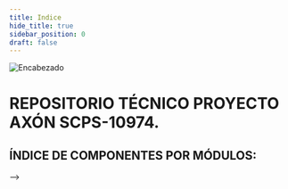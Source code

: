 ```yaml
---
title: Indice
hide_title: true
sidebar_position: 0
draft: false
---
```



![Encabezado](https://firebasestorage.googleapis.com/v0/b/modulo-b3e1a.appspot.com/o/General%2Fimagenes%2Flogo%20sena%202.png?alt=media&token=f8400ade-f50e-4175-8ff1-d69a8bc9a180&_gl=1*16uk2ow*_ga*MTE3MTQwMjUxOS4xNjk2MjYzMDI3*_ga_CW55HF8NVT*MTY5ODk3NTI5MS41LjEuMTY5ODk3NTgyNy42MC4wLjA.)

# **REPOSITORIO TÉCNICO PROYECTO AXÓN SCPS-10974.**
## ÍNDICE DE COMPONENTES POR MÓDULOS:

<!-- ### 1. PLATAFORMA:

- 1.1. [Planos generales](../Datasheet/Planos)
- 1.2. [Beelink SER5 Pro.](../Datasheet/Micro_PC)
- 1.3. [Monitor.](../Datasheet/Monitor)
- 1.4. [Teclado y Mouse.](../Datasheet/Teclado_Mouse)
- 1.5. [Osciloscopio 3 en 1.](../Datasheet/Osciloscopio)
- 1.6. [Fuente suicheada cuadruple.](../Datasheet/Fuente)
- 1.7. [Analizador Lógico](../Datasheet/Analizador)
- 1.8. [Componentes comunes, de interconexión y ensamblaje.](../Datasheet/comunes) -->
<!-- 
### 2. ARDUINO:.
- 2.1. [Arduino™ MKR WiFi 1010.](../Datasheet/MKR_WIFI_1010 )
- 2.2. [Mega 2560 versión PRO Mini.](../Datasheet/Mega_2560 )

### 3. ESP-32.
- 3.1. [ESP32-C6-DevKitM-1.](../Datasheet/C6-DevKitM-1 )
- 3.2. [ESP32-C6-DevKitC-1.](../Datasheet/C6-DevKitC-1 )
- 3.3. [ESP32-C6.](../Datasheet/C6 )
- 3.4. [ESP32-H2-DevKitM-1.](/../Datasheet/H2-DevKitM-1 )

### 4. STM-32.
- 4.1. [STM32 Nucleo-F411RE.](../Datasheet/Nucleo-F411RE ) 
- 4.2. [STM32H750VBT6.](../Datasheet/STM32H750VBT6 )
- 4.3. [STM8STM32 STLINK.](../Datasheet/STM8STM32 )

### 5. RASPBERRY PI.A
- 5.1. [Pico W.](../Datasheet/Pico ) 
- 5.2. [Orange Pi 5 8GB RAM.](../Datasheet/Orange )
- 5.3. [Unidad de estado sólido SSD.](../Datasheet/SSD )

### 6. MICROCHIP.
- 6.1. [SAM D21.](../Datasheet/SAM_D21 )
- 6.2. [EV10N93A - PIC32CM MC00.](../Datasheet/EV10N93A ) 

### 7. FPGA.
- 7.1. [Tang Nano-Placa de desarrollo 9K FPGA.](../Datasheet/Tang_Nano )

### 8. PROTOCOLOS IoT:.
- 8.1. [Antena LORA.](../Datasheet/Antena )
- 8.2. [Módulo inalámbrico LoRa LLCC68.](../Datasheet/LLCC68 )
- 8.3. [Seeed Studio XIAO ESP32C3.](../Datasheet/ESP32C3 )
- 8.4. [Seeed Studio XIAO nRF52840.](../Datasheet/nRF52840 )
- 8.5. [Seeed Studio XIAO nRF52840 Sense.](../Datasheet/Sense )
- 8.6. [Seeeduino-microcontrolador tipo C XIAO. SAMD21.](../Datasheet/XIAO )
- 8.7. [XIAO Expansion Board.](../Datasheet/IAO_expansion_Board )
- 8.8. [XIAO Grove Shield.](../Datasheet/XIAO_Grove_Shield )

### 9. ENTRADAS DIGITALES.
- 9.1. [Teclado matricial.](../Datasheet/Teclado_Matricial )
- 9.2. [Pulsador.](../Datasheet/Pulsador )
- 9.3. [Suiche 4 posiciones.](../Datasheet/Suiche_4_Pos )

### 10. SALIDAS DIGITALES:.
- 10.1. [LED RGB 5mm Cátodo común.](../Datasheet/LED_RGB )
- 10.2. [Módulo LED WS2812 5050 RGB.](../Datasheet/WS2812 )
- 10.3. [Display 7 seg. x 4 A.C. rojO.](../Datasheet/Display7-4AC )
- 10.4. [Display 7 segmentos ánodo común verde.](../Datasheet/DisplayAC )
- 10.5. [Display 7 seg. cátodo común verde.](../Datasheet/DisplayCC )
- 10.6. [Transistor 2N2222.](../Datasheet/2N2222 )
- 10.7. [LED 5mm Alta Intensidad Verde.](../Datasheet/LED_HI ) -->

<!-- ### 11. LCD:.
- 11.1. [Display LCD caracteres 4x20 Azul.](../Datasheet/LCD4x20Azul ) -->
<!-- - 11.2. [Conversor I2C para LCDs 16x2-20x4.](../Datasheet/I2C-LCD )
- 11.3. [Módulo Display OLED 1.3 pulgadas.](/Repositorios/OLED1.3In)
- 11.4. [Módulo OLED de 0,91.](/Repositorios/OLED0.91In)
- 11.5. [WS2812 LED 5050 RGB 8x8 64 LED.](/Repositorios/WS2812)

### 12. RELÉ:.
- 12.1. [Tarjeta con 4 relevos optocoplada 5V.](/Repositorios/4RELOPT)
- 12.2. [Driver Dual Motor DC TB6612FNG.](/Repositorios/TB6612FNG)
- 12.3. [Driver Darlington de corriente de 8 canales.](/Repositorios/DriverDRL8Canales)
- 12.4. [Módulo de relé para Arduino.](/Repositorios/REL_Arduino)

### 13. RFID:.
- 13.1. [Kit Lector/Escritor RFID MFRC522.](/Repositorios/MFRC522)
- 13.2. [Llavero RFiD 13.56MHz.](/Repositorios/RFiD)

### 14. MOTOR PAP:.
- 14.1. [Motor paso a paso NEMA 17 4.8V, 1.5A.](/Repositorios/Nema)
- 14.2. [Controlador motor paso a paso A4988.](/Repositorios/A4988)
- 14.3. [Acople metálico para motor con brida M-5X22.](https://firebasestorage.googleapis.com/v0/b/modulo-b3e1a.appspot.com/o/General%2Fimagenes%2Facople%20metalico%20para%20motor%20con%20brida.png?alt=media&token=b582ac25-0bb7-48d0-87e4-ae551bd36b68&_gl=1*gif03p*_ga*MTE3MTQwMjUxOS4xNjk2MjYzMDI3*_ga_CW55HF8NVT*MTY5ODk1OTI0NC40LjEuMTY5ODk2MDc4MS41NS4wLjA.)
- 14.4. [Soporte plástico para motor Paso a Paso NEMA 17.](https://firebasestorage.googleapis.com/v0/b/modulo-b3e1a.appspot.com/o/General%2Fimagenes%2FBRACKET-NEMA17-P.jpg?alt=media&token=77589d86-d9ec-44ac-a922-a173898e04ec&_gl=1*19u8ovo*_ga*MTE3MTQwMjUxOS4xNjk2MjYzMDI3*_ga_CW55HF8NVT*MTY5ODk1OTI0NC40LjEuMTY5ODk2MDg5Ni41NS4wLjA.)
- 14.5. [Motor sin escobillas A2212 2212 2200KV 30A.](/Repositorios/A2212)

### 15. RFID:.
- 15.1. [Protoboard WISH 6.5x17.2cm con lamina.](/Repositorios/ProtoWISH)
- 15.2. [Protoboard transparente con adhesivo.](/Repositorios/Protransp)

### 16. PROTOCOLOS IoT:.
- 16.01. [Micrófono SPW2430 MEMS.](/Repositorios/PW2)
- 16.02. [Módulo de medición de Sensor Digital de temperatura y humedad.](/Repositorios/SDTH)
- 16.03. [APDS-9930 de detección sin contacto de proximidad integrada.](/Repositorios/APDS-9930)
- 16.04. [Módulo de Sensor de intensidad de luz analógica OPT101.](/Repositorios/OPT101)
- 16.05. [Módulo IIC I2C GY-521 MPU6050.](/Repositorios/MPU6050)
- 16.06. [Sensor de rango láser VL53L0X.](/Repositorios/L53L0X)
- 16.07. [Módulo de Sensor de magnetómetro de brújula.](/Repositorios/MSMB)
- 16.08. [Módulo de Radar de detección de presencia humana inteligente.](/Repositorios/MRDPHI)
- 16.09. [Sensor de Color RGB TCS34725.](/Repositorios/TCS34725)
- 16.10. [Módulo de Sensor de reconocimiento de gestos PAJ7620U2.](/Repositorios/PAJ7620U2)
- 16.11. [SVEML7700 Módulo de sensor de luz ambiental.](/Repositorios/SVEML7700)
- 16.12. [Módulo de rango ultrasónico integrado, control de vuelo.](/Repositorios/MRUICV)
- 16.13. [Sensor Digital de temperatura y humedad DHT21.](/Repositorios/DHT21)
- 16.14. [Módulo Codificador rotativo EC11 de 360 grados.](/Repositorios/EC11)
- 16.15. [Interruptor de 16 canales TTP224.](/Repositorios/TTP224)
- 16.16. [Módulo de Joystick XY de doble eje para Arduino.](/Repositorios/Joystick)
- 16.17. [Sensor ultrasónico SR04 HC-SR04.](/Repositorios/HC-SR04)
- 16.18. [Módulo de Sensor de frecuencia cardíaca, clic MAX30102.](/Repositorios/MAX30102)
- 16.19. [Módulo de micrófono Digital MEMS MP34DT01 PDM.](/Repositorios/MP34DT01)
- 16.20. [SINA231 IIC I2C interfaz bidireccional.](/Repositorios/SINA231)
- 16.21. [Mini Módulo de pantalla LED de tráfico para Arduino.](/Repositorios/MMPLTA)
- 16.22. [Tarjeta de expansión de almacenamiento Micro SD, tarjeta TF.](/Repositorios/TEAMSD)
- 16.23. [Módulo de memoria de reloj en tiempo Real para Arduino.](/Repositorios/MMRTR)
- 16.24. [Módulo de sensores Hall 3144E.](/Repositorios/3144E)
- 16.25. [Módulo de precisión ADS1115 ADS1015 I2C de 16 bits.](/Repositorios/ADS1115-ADS1015-I2C)
- 16.26. [Módulo de pantalla TFT LCD de 1,28 pulgadas.](/Repositorios/TFTLCD1,28)
- 16.27. [Pantalla IPS de 0,96/1,14 pulgadas, 3,3 V.](/Repositorios/IPS0,96)
- 16.28. [Placa de módulo LED TM1637.](/Repositorios/TM1637)
- 16.29. [Módulo de conversión de nivel lógico Digital.](/Repositorios/MCNLD)
- 16.30. [Convertidor de nivel lógico IIC I2C de 2/4/8 canales.](/Repositorios/IIC-I2C)
- 16.31. [Módulo de Sensor de velocidad infrarrojo IR.](/Repositorios/MSVI)
- 16.32. [Módulo convertidor de puerto serie MAX3232.](/Repositorios/MAX3232)
- 16.33. [Módulo MAX6675 + Sensor Termopar Tipo K.](/Repositorios/MAX6675)
- 16.34. [Módulo de pantalla LED Digital TM1637 de 4 Bits.](/Repositorios/pantTM1637)
- 16.35. [Módulo de reproducción de sonido de voz Arduino.](/Repositorios/MRSVA)
- 16.36. [Pantalla IPS TFT a todo Color, 1,3 pulgadas, 3,3.](/Repositorios/IPS-TFT1,3)
- 16.37. [Mini Motor de engranaje de Metal N20.](/Repositorios/N20)

### 17. PWM ANALÓGICO.
- 17.1. [LM324.](/Repositorios/LM324)
- 17.2. [Puente rectificador 1,5 A.](/Repositorios/PUENTER)
- 17.3. [Transistor 2N2222.](/Repositorios/2N2222)

### 18. PWM ANALÓGICO.
- 18.1. [Optoacoplador MOC3010.](/Repositorios/MOC3010)
- 18.2. [SCR TYN612.](/Repositorios/TYN612)

### 19. DRIVER TRANSISTOR BJT.
- 19.1. [Optoacoplador PC817.](/Repositorios/PC817)
- 19.2. [Transistor TIP 41C.](/Repositorios/TIP41C)

### 20. DRIVER TRANSISTOR MOSFET.
- 20.1. [Optoacoplador PC817.](/Repositorios/PC817)
- 20.2. [Transistor IRF 840.](/Repositorios/IRF840)

### 21. DRIVER TRANSISTOR IGBT.
- 21.1. [Optoacoplador HCPL3120.](/Repositorios/HCPL3120)
- 21.2. [Transistor GT50JR22.](/Repositorios/GT50JR22) --> -->